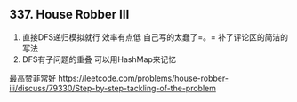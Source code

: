 ## 337. House Robber III
1. 直接DFS递归模拟就行 效率有点低
自己写的太蠢了=。= 补了评论区的简洁的写法 
2. DFS有子问题的重叠 可以用HashMap来记忆


最高赞非常好
https://leetcode.com/problems/house-robber-iii/discuss/79330/Step-by-step-tackling-of-the-problem